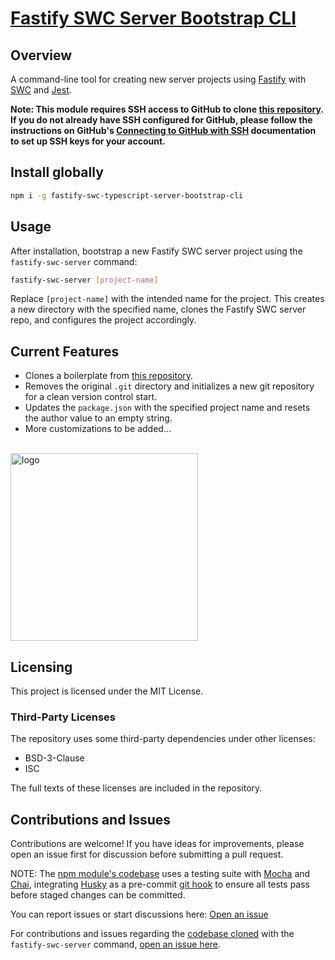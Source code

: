 # [Fastify SWC Server Bootstrap CLI](https://www.npmjs.com/package/fastify-swc-typescript-server-bootstrap-cli)

## Overview

A command-line tool for creating new server projects using [Fastify](https://fastify.dev/) with [SWC](https://swc.rs/) and [Jest](https://jestjs.io/).

**Note: This module requires SSH access to GitHub to clone [this repository](https://github.com/mattfsourcecode/fastify-swc-typescript-server). If you do not already have SSH configured for GitHub, please follow the instructions on GitHub's [Connecting to GitHub with SSH](https://docs.github.com/en/authentication/connecting-to-github-with-ssh) documentation to set up SSH keys for your account.**

## Install globally

```bash
npm i -g fastify-swc-typescript-server-bootstrap-cli
```

## Usage

After installation, bootstrap a new Fastify SWC server project using the `fastify-swc-server` command:

```bash
fastify-swc-server [project-name]
```

Replace `[project-name]` with the intended name for the project. This creates a new directory with the specified name, clones the Fastify SWC server repo, and configures the project accordingly.

## Current Features

- Clones a boilerplate from [this repository](https://github.com/mattfsourcecode/fastify-swc-typescript-server).
- Removes the original `.git` directory and initializes a new git repository for a clean version control start.
- Updates the `package.json` with the specified project name and resets the author value to an empty string.
- More customizations to be added...

<br>
<img width="300" alt="logo" src="https://github.com/user-attachments/assets/a6907512-87a4-45de-9188-cdc494dfe5a8">

## Licensing

This project is licensed under the MIT License.

### Third-Party Licenses

The repository uses some third-party dependencies under other licenses:

- BSD-3-Clause
- ISC

The full texts of these licenses are included in the repository.

## Contributions and Issues

Contributions are welcome! If you have ideas for improvements, please open an issue first for discussion before submitting a pull request.

NOTE: The [npm module's codebase](https://github.com/mattfsourcecode/fastify-swc-typescript-server-bootstrap-cli) uses a testing suite with [Mocha](https://mochajs.org/) and [Chai](https://www.chaijs.com/), integrating [Husky](https://typicode.github.io/husky/) as a pre-commit [git hook](https://git-scm.com/book/ms/v2/Customizing-Git-Git-Hooks) to ensure all tests pass before staged changes can be committed.

You can report issues or start discussions here: [Open an issue](https://github.com/mattfsourcecode/fastify-swc-typescript-server-bootstrap-cli/issues)

For contributions and issues regarding the [codebase cloned](https://github.com/mattfsourcecode/fastify-swc-typescript-server) with the `fastify-swc-server` command, [open an issue here](https://github.com/mattfsourcecode/fastify-swc-typescript-server/issues).
